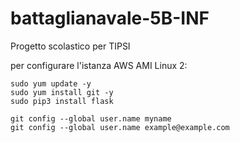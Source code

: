 # battaglianavale-5B-INF
Progetto scolastico per TIPSI

per configurare l'istanza AWS AMI Linux 2:
```
sudo yum update -y
sudo yum install git -y
sudo pip3 install flask

git config --global user.name myname
git config --global user.name example@example.com
```
